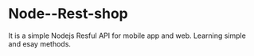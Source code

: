 # Node--Rest-shop
It is a simple Nodejs Resful API for mobile app and web.
Learning simple and esay methods.
